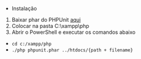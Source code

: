 ﻿* Instalação

1. Baixar phar do PHPUnit [aqui](https://phar.phpunit.de/phpunit.phar)
2. Colocar na pasta C:\xampp\php
3. Abrir o PowerShell e executar os comandos abaixo

* `cd c:/xampp/php`
* `./php phpunit.phar ../htdocs/{path + filename}`
